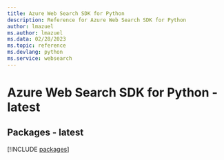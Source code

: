 ```yaml
---
title: Azure Web Search SDK for Python
description: Reference for Azure Web Search SDK for Python
author: lmazuel
ms.author: lmazuel
ms.data: 02/28/2023
ms.topic: reference
ms.devlang: python
ms.service: websearch
---
```

# Azure Web Search SDK for Python - latest
## Packages - latest
[!INCLUDE [packages](web-search-index.md)]